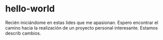 # hello-world

Recién iniciándome en estas lides que me apasionan. Espero encontrar el camino hacia la realización de un proyecto personal interesante.
Estamos  describ cambios.
